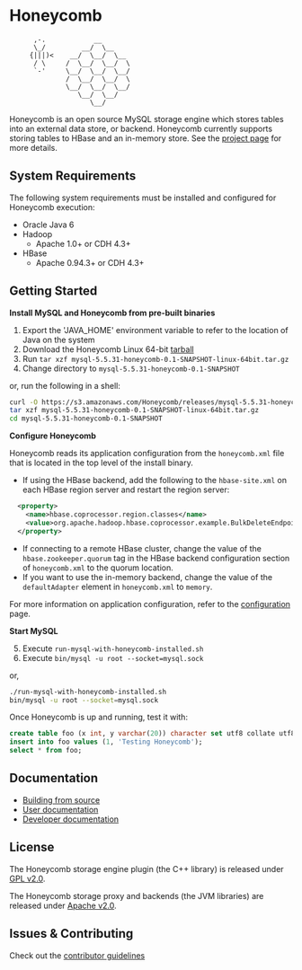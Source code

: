 # Honeycomb

```
      ,-.            __
      \_/         __/  \__
     {|||)<    __/  \__/  \__
      / \     /  \__/  \__/  \
      `-'     \__/  \__/  \__/
              /  \__/  \__/  \
              \__/  \__/  \__/
                 \__/  \__/
                    \__/

```

Honeycomb is an open source MySQL storage engine which stores tables into an external data store, or backend.  Honeycomb currently supports storing tables to HBase and an in-memory store.  See the [project page](http://nearinfinity.github.io/honeycomb/) for more details.

## System Requirements

The following system requirements must be installed and configured for Honeycomb execution:

* Oracle Java 6
* Hadoop 
  * Apache 1.0+ or CDH 4.3+ 	
* HBase 
  * Apache 0.94.3+ or CDH 4.3+

## Getting Started

**Install MySQL and Honeycomb from pre-built binaries**

1. Export the 'JAVA_HOME' environment variable to refer to the location of Java on the system
2. Download the Honeycomb Linux 64-bit [tarball](https://s3.amazonaws.com/Honeycomb/releases/mysql-5.5.31-honeycomb-0.1-SNAPSHOT-linux-64bit.tar.gz)
3. Run `tar xzf mysql-5.5.31-honeycomb-0.1-SNAPSHOT-linux-64bit.tar.gz`
4. Change directory to `mysql-5.5.31-honeycomb-0.1-SNAPSHOT`

or, run the following in a shell:

```bash
curl -O https://s3.amazonaws.com/Honeycomb/releases/mysql-5.5.31-honeycomb-0.1-SNAPSHOT-linux-64bit.tar.gz
tar xzf mysql-5.5.31-honeycomb-0.1-SNAPSHOT-linux-64bit.tar.gz
cd mysql-5.5.31-honeycomb-0.1-SNAPSHOT
```

**Configure Honeycomb**

Honeycomb reads its application configuration from the `honeycomb.xml` file that is located in the top level of the install binary.

* If using the HBase backend, add the following to the `hbase-site.xml` on each HBase region server and restart the region server:

```XML
  <property>
    <name>hbase.coprocessor.region.classes</name>
    <value>org.apache.hadoop.hbase.coprocessor.example.BulkDeleteEndpoint</value>
  </property>
```

* If connecting to a remote HBase cluster, change the value of the `hbase.zookeeper.quorum` tag in the HBase backend configuration section of `honeycomb.xml` to the quorum location.
* If you want to use the in-memory backend, change the value of the `defaultAdapter` element in `honeycomb.xml` to `memory`.

For more information on application configuration, refer to the [configuration](https://github.com/nearinfinity/honeycomb/wiki/Configuration-%26-Logging#configuration) page.

**Start MySQL**

5. Execute `run-mysql-with-honeycomb-installed.sh`
6. Execute `bin/mysql -u root --socket=mysql.sock` 

or,

```bash
./run-mysql-with-honeycomb-installed.sh
bin/mysql -u root --socket=mysql.sock
```

Once Honeycomb is up and running, test it with:

```SQL
create table foo (x int, y varchar(20)) character set utf8 collate utf8_bin engine=honeycomb;
insert into foo values (1, 'Testing Honeycomb');
select * from foo;
```

## Documentation

* [Building from source](https://github.com/nearinfinity/honeycomb/wiki/Building-From-Source)
* [User documentation](https://github.com/nearinfinity/honeycomb/wiki)
* [Developer documentation](https://github.com/nearinfinity/honeycomb/wiki/Developer-Resources)

## License

The Honeycomb storage engine plugin (the C++ library) is released under [GPL v2.0](https://www.gnu.org/licenses/gpl-2.0.html).

The Honeycomb storage proxy and backends (the JVM libraries) are released under [Apache v2.0](https://www.apache.org/licenses/LICENSE-2.0.html).

## Issues & Contributing

Check out the [contributor guidelines](https://github.com/nearinfinity/honeycomb/blob/develop/CONTRIBUTING.md)
